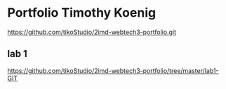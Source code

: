 # Portfolio Timothy Koenig
https://github.com/tikoStudio/2imd-webtech3-portfolio.git

## lab 1
https://github.com/tikoStudio/2imd-webtech3-portfolio/tree/master/lab1-GIT
